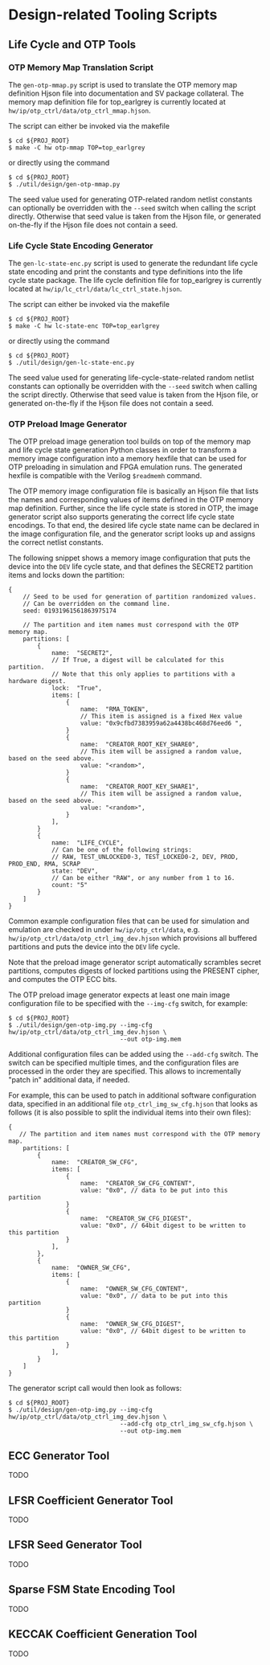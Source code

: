 # Design-related Tooling Scripts

## Life Cycle and OTP Tools

### OTP Memory Map Translation Script

The `gen-otp-mmap.py` script is used to translate the OTP memory map definition Hjson file into documentation and SV package collateral.
The memory map definition file for top_earlgrey is currently located at `hw/ip/otp_ctrl/data/otp_ctrl_mmap.hjson`.

The script can either be invoked via the makefile
```console
$ cd ${PROJ_ROOT}
$ make -C hw otp-mmap TOP=top_earlgrey
```

or directly using the command

```console
$ cd ${PROJ_ROOT}
$ ./util/design/gen-otp-mmap.py
```

The seed value used for generating OTP-related random netlist constants can optionally be overridden with the `--seed` switch when calling the script directly.
Otherwise that seed value is taken from the Hjson file, or generated on-the-fly if the Hjson file does not contain a seed.

### Life Cycle State Encoding Generator

The `gen-lc-state-enc.py` script is used to generate the redundant life cycle state encoding and print the constants and type definitions into the life cycle state package.
The life cycle definition file for top_earlgrey is currently located at `hw/ip/lc_ctrl/data/lc_ctrl_state.hjson`.

The script can either be invoked via the makefile
```console
$ cd ${PROJ_ROOT}
$ make -C hw lc-state-enc TOP=top_earlgrey

```

or directly using the command

```console
$ cd ${PROJ_ROOT}
$ ./util/design/gen-lc-state-enc.py
```

The seed value used for generating life-cycle-state-related random netlist constants can optionally be overridden with the `--seed` switch when calling the script directly.
Otherwise that seed value is taken from the Hjson file, or generated on-the-fly if the Hjson file does not contain a seed.

### OTP Preload Image Generator

The OTP preload image generation tool builds on top of the memory map and life cycle state generation Python classes in order to transform a memory image configuration into a memory hexfile that can be used for OTP preloading in simulation and FPGA emulation runs.
The generated hexfile is compatible with the Verilog `$readmemh` command.

The OTP memory image configuration file is basically an Hjson file that lists the names and corresponding values of items defined in the OTP memory map definition.
Further, since the life cycle state is stored in OTP, the image generator script also supports generating the correct life cycle state encodings.
To that end, the desired life cycle state name can be declared in the image configuration file, and the generator script looks up and assigns the correct netlist constants.

The following snippet shows a memory image configuration that puts the device into the `DEV` life cycle state, and that defines the SECRET2 partition items and locks down the partition:
```
{
    // Seed to be used for generation of partition randomized values.
    // Can be overridden on the command line.
    seed: 01931961561863975174

    // The partition and item names must correspond with the OTP memory map.
    partitions: [
        {
            name:  "SECRET2",
            // If True, a digest will be calculated for this partition.
            // Note that this only applies to partitions with a hardware digest.
            lock:  "True",
            items: [
                {
                    name:  "RMA_TOKEN",
                    // This item is assigned is a fixed Hex value
                    value: "0x9cfbd7383959a62a4438bc468d76eed6 ",
                }
                {
                    name:  "CREATOR_ROOT_KEY_SHARE0",
                    // This item will be assigned a random value, based on the seed above.
                    value: "<random>",
                }
                {
                    name:  "CREATOR_ROOT_KEY_SHARE1",
                    // This item will be assigned a random value, based on the seed above.
                    value: "<random>",
                }
            ],
        }
        {
            name:  "LIFE_CYCLE",
            // Can be one of the following strings:
            // RAW, TEST_UNLOCKED0-3, TEST_LOCKED0-2, DEV, PROD, PROD_END, RMA, SCRAP
            state: "DEV",
            // Can be either "RAW", or any number from 1 to 16.
            count: "5"
        }
    ]
}
```

Common example configuration files that can be used for simulation and emulation are checked in under `hw/ip/otp_ctrl/data`, e.g. `hw/ip/otp_ctrl/data/otp_ctrl_img_dev.hjson` which provisions all buffered partitions and puts the device into the `DEV` life cycle.

Note that the preload image generator script automatically scrambles secret partitions, computes digests of locked partitions using the PRESENT cipher, and computes the OTP ECC bits.

The OTP preload image generator expects at least one main image configuration file to be specified with the `--img-cfg` switch, for example:
```console
$ cd ${PROJ_ROOT}
$ ./util/design/gen-otp-img.py --img-cfg hw/ip/otp_ctrl/data/otp_ctrl_img_dev.hjson \
                               --out otp-img.mem
```

Additional configuration files can be added using the `--add-cfg` switch.
The switch can be specified multiple times, and the configuration files are processed in the order they are specified.
This allows to incrementally "patch in" additional data, if needed.

For example, this can be used to patch in additional software configuration data, specified in an additional file `otp_ctrl_img_sw_cfg.hjson` that looks as follows (it is also possible to split the individual items into their own files):
```
{
   // The partition and item names must correspond with the OTP memory map.
    partitions: [
        {
            name:  "CREATOR_SW_CFG",
            items: [
                {
                    name:  "CREATOR_SW_CFG_CONTENT",
                    value: "0x0", // data to be put into this partition
                }
                {
                    name:  "CREATOR_SW_CFG_DIGEST",
                    value: "0x0", // 64bit digest to be written to this partition
                }
            ],
        },
        {
            name:  "OWNER_SW_CFG",
            items: [
                {
                    name:  "OWNER_SW_CFG_CONTENT",
                    value: "0x0", // data to be put into this partition
                }
                {
                    name:  "OWNER_SW_CFG_DIGEST",
                    value: "0x0", // 64bit digest to be written to this partition
                }
            ],
        }
    ]
}
```

The generator script call would then look as follows:
```console
$ cd ${PROJ_ROOT}
$ ./util/design/gen-otp-img.py --img-cfg hw/ip/otp_ctrl/data/otp_ctrl_img_dev.hjson \
                               --add-cfg otp_ctrl_img_sw_cfg.hjson \
                               --out otp-img.mem
```

## ECC Generator Tool

TODO

## LFSR Coefficient Generator Tool

TODO

## LFSR Seed Generator Tool

TODO

## Sparse FSM State Encoding Tool

TODO

## KECCAK Coefficient Generation Tool

TODO
